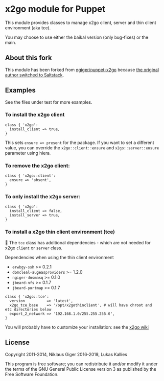 # x2go module for Puppet

This module provides classes to manage x2go client, server and thin client environment (aka tce).

You may choose to use either the baikal version (only bug-fixes) or the main.

## About this fork

This module has been forked from [ngiger/puppet-x2go](https://github.com/ngiger/puppet-x2go "ngiger/puppet-x2go") because 
[the original author switched to Saltstack](https://github.com/ngiger/puppet-x2go/pull/5#issuecomment-262303301 "PR 5, issuecomment").

## Examples

See the files under test for more examples.

### To install the x2go client

```
class { 'x2go':
  install_client => true,
}
```

This sets `ensure => present` for the package. If you want to set a different
value, you can override the `x2go::client::ensure` and `x2go::server::ensure`
parameter using hiera.

### To remove the x2go client:

```
class { 'x2go::client':
  ensure => 'absent',
}
```
### To only install the x2go server:

```
class { 'x2go':
  install_client => false,
  install_server => true,
}
```

### To install a x2go thin client environment (tce)

:red_circle: The `tce` class has additional dependencies - which are not needed for x2go `client` or `server` class.

Dependencies when using the thin client environment

* `erwbgy-ssh` >= 0.2.1
* `domcleal-augeasproviders` >= 1.2.0
* `ngiger-dnsmasq` >= 0.1.0
* `jbeard-nfs` >= 0.1.7
* `jbeard-portmap` >= 0.1.7

```
class { 'x2go::tce':
  version          => 'latest',
  x2go_tce_base    => '/opt/x2gothinclient', # will have chroot and etc directories below
  export_2_network => '192.168.1.0/255.255.255.0',
}
```

You will probably have to customize your installation: see the [x2go wiki](http://wiki.x2go.org/doku.php/wiki:advanced:tce:install "x2go documentation: tce:install")

## License

Copyright 2011-2014, Niklaus Giger
          2016-2018, Lukas Kallies

This program is free software; you can redistribute  it and/or modify it under the terms of the GNU General Public License version 3 as published by
the Free Software Foundation.
